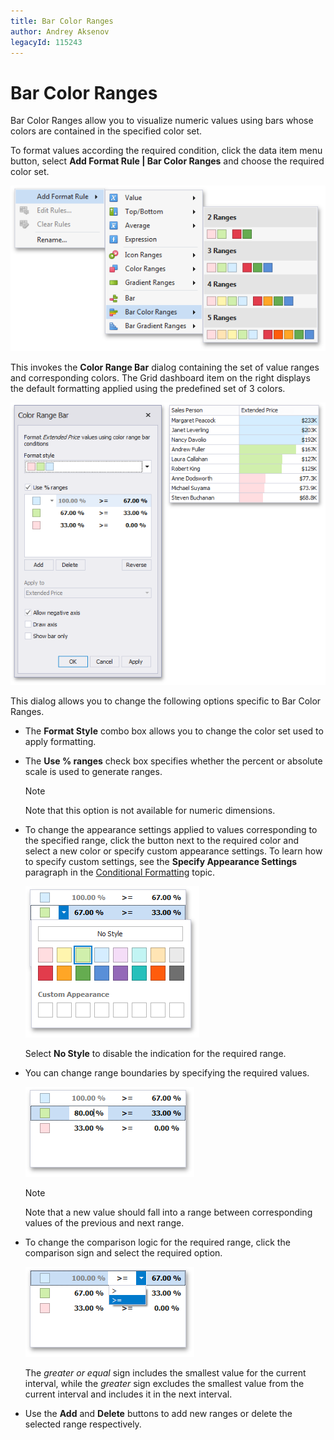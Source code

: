 ```yaml
---
title: Bar Color Ranges
author: Andrey Aksenov
legacyId: 115243
---
```

# Bar Color Ranges
Bar Color Ranges allow you to visualize numeric values using bars whose colors are contained in the specified color set.

To format values according the required condition, click the data item menu button, select **Add Format Rule | Bar Color Ranges** and choose the required color set.

![BarColorRanges_Menu](../../../../images/img120036.png)

This invokes the **Color Range Bar** dialog containing the set of value ranges and corresponding colors. The Grid dashboard item on the right displays the default formatting applied using the predefined set of 3 colors.

![ConditionalFormatting_ColorRangeBarDialog](../../../../images/img120018.png)

This dialog allows you to change the following options specific to Bar Color Ranges.
* The **Format Style** combo box allows you to change the color set used to apply formatting.
* The **Use % ranges** check box specifies whether the percent or absolute scale is used to generate ranges.
	
	> [!NOTE]
	> Note that this option is not available for numeric dimensions.
* To change the appearance settings applied to values corresponding to the specified range, click the button next to the required color and select a new color or specify custom appearance settings. To learn how to specify custom settings, see the **Specify Appearance Settings** paragraph in the [Conditional Formatting](../conditional-formatting.md) topic.
	
	![BarColorRangeDialog_ChangeAppearance](../../../../images/img120019.png)
	
	Select **No Style** to disable the indication for the required range.
* You can change range boundaries by specifying the required values.
	
	![ColorRangeSetDialog_ChangeRangeStop](../../../../images/img118669.png)
	
	> [!NOTE]
	> Note that a new value should fall into a range between corresponding values of the previous and next range.
* To change the comparison logic for the required range, click the comparison sign and select the required option.
	
	![ColorRangeSetDialog_ChangeComparisonLogic](../../../../images/img118670.png)
	
	The _greater or equal_ sign includes the smallest value for the current interval, while the _greater_ sign excludes the smallest value from the current interval and includes it in the next interval.
* Use the **Add** and **Delete** buttons to add new ranges or delete the selected range respectively.